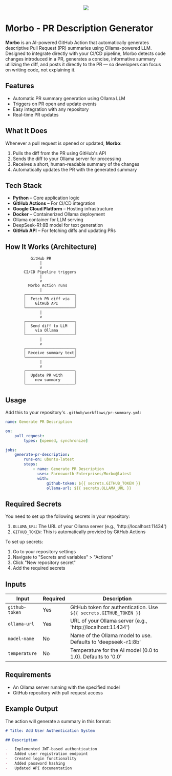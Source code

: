 <p align="center">
  <img src="https://michaelgmunz.com/wp-content/uploads/2016/09/morbo-doom.png">
</p>

# Morbo - PR Description Generator

**Morbo** is an AI-powered GitHub Action that automatically generates descriptive Pull Request (PR) summaries using Ollama-powered LLM. Designed to integrate directly with your CI/CD pipeline, Morbo detects code changes introduced in a PR, generates a concise, informative summary utilizing the diff, and posts it directly to the PR — so developers can focus on writing code, not explaining it.

## Features

-   Automatic PR summary generation using Ollama LLM
-   Triggers on PR open and update events
-   Easy integration with any repository
-   Real-time PR updates

## What It Does

Whenever a pull request is opened or updated, **Morbo**:

1. Pulls the diff from the PR using GitHub's API
2. Sends the diff to your Ollama server for processing
3. Receives a short, human-readable summary of the changes
4. Automatically updates the PR with the generated summary

## Tech Stack

-   **Python** – Core application logic
-   **GitHub Actions** – For CI/CD integration
-   **Google Cloud Platform** – Hosting infrastructure
-   **Docker** – Containerized Ollama deployment
-   Ollama container for LLM serving
-   DeepSeek-R1:8B model for text generation
-   **GitHub API** – For fetching diffs and updating PRs

## How It Works (Architecture)

```plaintext
           GitHub PR
               |
               v
        CI/CD Pipeline triggers
               |
               v
          Morbo Action runs
               |
        ┌─────────────────────┐
        │  Fetch PR diff via  │
        │    GitHub API       │
        └─────────────────────┘
               |
               v
        ┌─────────────────────┐
        │  Send diff to LLM   │
        │    via Ollama       │
        └─────────────────────┘
               |
               v
        ┌─────────────────────┐
        │ Receive summary text│
        └─────────────────────┘
               |
               v
        ┌─────────────────────┐
        │  Update PR with     │
        │    new summary      │
        └─────────────────────┘
```

## Usage

Add this to your repository's `.github/workflows/pr-summary.yml`:

```yaml
name: Generate PR Description

on:
    pull_request:
        types: [opened, synchronize]

jobs:
    generate-pr-description:
        runs-on: ubuntu-latest
        steps:
            - name: Generate PR Description
              uses: Farnsworth-Enterprises/Morbo@latest
              with:
                  github-token: ${{ secrets.GITHUB_TOKEN }}
                  ollama-url: ${{ secrets.OLLAMA_URL }}
```

## Required Secrets

You need to set up the following secrets in your repository:

1. `OLLAMA_URL`: The URL of your Ollama server (e.g., 'http://localhost:11434')
2. `GITHUB_TOKEN`: This is automatically provided by GitHub Actions

To set up secrets:

1. Go to your repository settings
2. Navigate to "Secrets and variables" > "Actions"
3. Click "New repository secret"
4. Add the required secrets

## Inputs

| Input          | Required | Description                                                        |
| -------------- | -------- | ------------------------------------------------------------------ |
| `github-token` | Yes      | GitHub token for authentication. Use `${{ secrets.GITHUB_TOKEN }}` |
| `ollama-url`   | Yes      | URL of your Ollama server (e.g., 'http://localhost:11434')         |
| `model-name`   | No       | Name of the Ollama model to use. Defaults to 'deepseek-r1:8b'      |
| `temperature`  | No       | Temperature for the AI model (0.0 to 1.0). Defaults to '0.0'       |

## Requirements

-   An Ollama server running with the specified model
-   GitHub repository with pull request access

## Example Output

The action will generate a summary in this format:

```markdown
# Title: Add User Authentication System

## Description

-   Implemented JWT-based authentication
-   Added user registration endpoint
-   Created login functionality
-   Added password hashing
-   Updated API documentation
```

